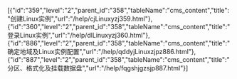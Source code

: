 [{"id":"359","level":"2","parent_id":"358","tableName":"cms_content","title":"创建Linux实例","url":"/help/cjLinuxyzj359.html"},{"id":"360","level":"2","parent_id":"358","tableName":"cms_content","title":"登录Linux实例","url":"/help/dlLinuxyzj360.html"},{"id":"886","level":"2","parent_id":"358","tableName":"cms_content","title":"确定地域及Linux实例配置","url":"/help/qddyjLinuxzjpz886.html"},{"id":"887","level":"2","parent_id":"358","tableName":"cms_content","title":"分区、格式化及挂载数据盘","url":"/help/fqgshjgzsjp887.html"}]